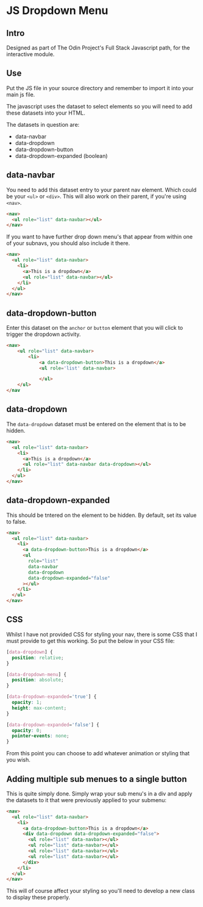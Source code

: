 # JS Dropdown Menu

## Intro

Designed as part of The Odin Project's Full Stack Javascript path, for the interactive module.

## Use

Put the JS file in your source directory and remember to import it into your main js file.

The javascript uses the dataset to select elements so you will need to add these datasets into your HTML.

The datasets in question are:

- data-navbar
- data-dropdown
- data-dropdown-button
- data-dropdown-expanded (boolean)

## data-navbar

You need to add this dataset entry to your parent nav element. Which could be your `<ul>` or `<div>`. This will also work on their parent, if you're using `<nav>`.

```html
<nav>
  <ul role="list" data-navbar></ul>
</nav>
```

If you want to have further drop down menu's that appear from within one of your subnavs, you should also include it there.

```html
<nav>
  <ul role="list" data-navbar>
    <li>
      <a>This is a dropdown</a>
      <ul role="list" data-navbar></ul>
    </li>
  </ul>
</nav>
```

## data-dropdown-button

Enter this dataset on the `anchor` or `button` element that you will click to trigger the dropdown activity.

```html
<nav>
    <ul role="list" data-navbar>
        <li>
            <a data-dropdown-button>This is a dropdown</a>
            <ul role='list' data-navbar>

            </ul>
    </ul>
</nav
```

## data-dropdown

The `data-dropdown` dataset must be entered on the element that is to be hidden.

```html
<nav>
  <ul role="list" data-navbar>
    <li>
      <a>This is a dropdown</a>
      <ul role="list" data-navbar data-dropdown></ul>
    </li>
  </ul>
</nav>
```

## data-dropdown-expanded

This should be tntered on the element to be hidden. By default, set its value to false.

```html
<nav>
  <ul role="list" data-navbar>
    <li>
      <a data-dropdown-button>This is a dropdown</a>
      <ul
        role="list"
        data-navbar
        data-dropdown
        data-dropdown-expanded="false"
      ></ul>
    </li>
  </ul>
</nav>
```

## CSS

Whilst I have not provided CSS for styling your nav, there is some CSS that I must provide to get this working. So put the below in your CSS file:

```css
[data-dropdown] {
  position: relative;
}

[data-dropdown-menu] {
  position: absolute;
}

[data-dropdown-expanded='true'] {
  opacity: 1;
  height: max-content;
}

[data-dropdown-expanded='false'] {
  opacity: 0;
  pointer-events: none;
}
```

From this point you can choose to add whatever animation or styling that you wish.

## Adding multiple sub menues to a single button

This is quite simply done. Simply wrap your sub menu's in a div and apply the datasets to it that were previously applied to your submenu:

```html
<nav>
  <ul role="list" data-navbar>
    <li>
      <a data-dropdown-button>This is a dropdown</a>
      <div data-dropdown data-dropdown-expanded="false">
        <ul role="list" data-navbar></ul>
        <ul role="list" data-navbar></ul>
        <ul role="list" data-navbar></ul>
        <ul role="list" data-navbar></ul>
      </div>
    </li>
  </ul>
</nav>
```

This will of course affect your styling so you'll need to develop a new class to display these properly.
